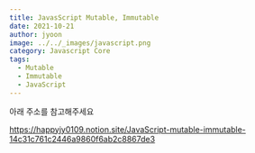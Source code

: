 ```yaml
---
title: JavasScript Mutable, Immutable
date: 2021-10-21
author: jyoon
image: ../../_images/javascript.png
category: Javascript Core
tags:
  - Mutable
  - Immutable
  - JavaScript
---
```


아래 주소를 참고해주세요


<https://happyjy0109.notion.site/JavaScript-mutable-immutable-14c31c761c2446a9860f6ab2c8867de3>

